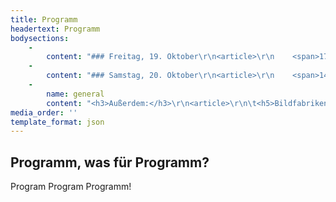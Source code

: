 ```yaml
---
title: Programm
headertext: Programm
bodysections:
    -
        content: "### Freitag, 19. Oktober\r\n<article>\r\n    <span>17:00</span>\r\n    <h5>Führungen</h5>\r\n    für Familie & Freunde<br>\r\n    <em>Foyer</em> · <abbr>Haus D</abbr>\r\n</article>\r\n<article>\r\n    <span>18:00</span>\r\n    <h5>Festakt</h5>\r\n    der Design&shy;studien&shy;gänge <abbr title=\"Produktdesign\">PD</abbr>, <abbr title=\"Interfacedesign\">ID</abbr>, <abbr title=\"Kommunikationsdesign\">KD</abbr> und <abbr>Master Design</abbr><br>\r\n    <em>Großer Hör&shy;saal</em> · <abbr>Haupt&shy;ge&shy;bäude</abbr>\r\n</article>\r\n\r\n<article>\r\n    <h5>Im Anschluss: Sektempfang</h5>\r\n    <em>Galerie</em> · <abbr>Haupt&shy;ge&shy;bäude</abbr>\r\n</article>"
    -
        content: "### Samstag, 20. Oktober\r\n<article>\r\n    <span>14:00</span>\r\n    <h5>Alumni-Treffen</h5>\r\n    der Europäischen Medienwissenschaft<br>\r\n    <em>Foyer</em> · <abbr>Haus D</abbr>\r\n</article>\r\n<article>\r\n    <span>15:00 —</span>\r\n    <h5>18:00 Symposium</h5>\r\n    <em>Das [Un]Mögliche</em> –\r\n    orga&shy;ni&shy;siert von Stu&shy;dieren&shy;den der Euro&shy;pä&shy;ischen Medien&shy;wissen&shy;schaft<br>\r\n    <em>Raum 011</em> · <abbr>Haus D</abbr>\r\n</article>\r\n<article>\r\n    <span>19:00</span>\r\n    <h5>Festakt</h5>\r\n     der Euro&shy;pä&shy;ischen Medien&shy;wissen&shy;schaft<br>\r\n    <em>Raum 011</em> · <abbr>Haus D</abbr>\r\n</article>\r\n<article>\r\n    <h5>Im Anschluss: Sektempfang</h5>\r\n    <abbr title=\"Studentisches Kulturzentrum auf dem Campus der FH\">Casino</abbr>\r\n</article>"
    -
        name: general
        content: "<h3>Außerdem:</h3>\r\n<article>\r\n\t<h5>Bildfabriken. Infografik</h5>\r\n    <em>19.–14.12.2018</em><br>\r\n    1920–1945. Fritz Kahn, Otto Neurath et al.\r\n</article>\r\n<article>\r\n    <h5><a href=\"http://informationplusconference.com/\" target=\"_blank\">Information+ workshop & conference</a></h5>\r\n    <em>19.–21.10.2018</em><br>\r\n    (Anmeldung erforderlich)\r\n</article>"
media_order: ''
template_format: json
---
```


## Programm, was für Programm?
Program Program Programm!